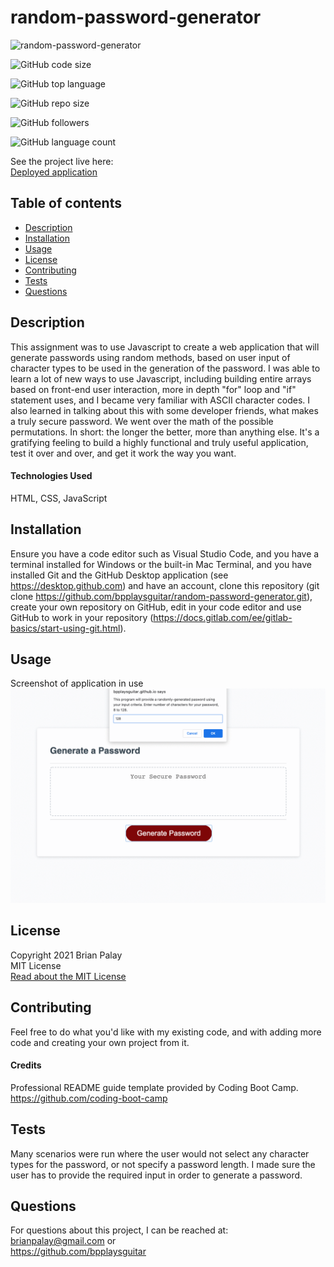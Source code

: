 # random-password-generator

  ![random-password-generator](https://img.shields.io/static/v1?label=license&message=MIT&color=FFADAD&logo=GitHub&logoColor=FFADAD&style=flat)  
 
  ![GitHub code size](https://img.shields.io/github/languages/code-size/bpplaysguitar/random-password-generator?color=FFD6A5&logo=GitHub&logoColor=FFD6A5&style=flat)  

  ![GitHub top language](https://img.shields.io/github/languages/top/bpplaysguitar/random-password-generator?color=FDFFB6&logo=GitHub&logoColor=FDFFB6&style=flat)  

  ![GitHub repo size](https://img.shields.io/github/repo-size/bpplaysguitar/random-password-generator?color=CAFFBF&logo=GitHub&logoColor=CAFFBF&style=flat)  

  ![GitHub followers](https://img.shields.io/github/followers/bpplaysguitar?color=9BF6FF&logo=GitHub&logoColor=9BF6FF&style=flat)  

  ![GitHub language count](https://img.shields.io/github/languages/count/bpplaysguitar/random-password-generator?color=A0C4FF&logo=GitHub&logoColor=A0C4FF&style=flat)  


  See the project live here:  
  [Deployed application](https://bpplaysguitar.github.io/random-password-generator)

      
  ## Table of contents
  * [Description](#description)
  * [Installation](#installation)
  * [Usage](#usage)
  * [License](#license)
  * [Contributing](#contributing)
  * [Tests](#tests)
  * [Questions](#questions)

  ## Description
  This assignment was to use Javascript to create a web application that will generate passwords using random methods, based on user input of character types to be used in the generation of the password. I was able to learn a lot of new ways to use Javascript, including building entire arrays based on front-end user interaction, more in depth "for" loop and "if" statement uses, and I became very familiar with ASCII character codes. I also learned in talking about this with some developer friends, what makes a truly secure password. We went over the math of the possible permutations. In short: the longer the better, more than anything else. It's a gratifying feeling to build a highly functional and truly useful application, test it over and over, and get it work the way you want.
      
  #### Technologies Used
  HTML, CSS, JavaScript
      
      
  ## Installation
  Ensure you have a code editor such as Visual Studio Code, and you have a terminal installed for Windows or the built-in Mac Terminal, and you have installed Git and the GitHub Desktop application (see https://desktop.github.com) and have an account, clone this repository (git clone https://github.com/bpplaysguitar/random-password-generator.git), create your own repository on GitHub, edit in your code editor and use GitHub to work in your repository (https://docs.gitlab.com/ee/gitlab-basics/start-using-git.html).
      

  ## Usage
  Screenshot of application in use  
  ![random-password-generator](https://github.com/bpplaysguitar/random-password-generator/raw/main/assets/images/random-password-generator.gif)
      

  ## License
  Copyright 2021 Brian Palay  
  MIT License  
  <a href="https://opensource.org/licenses/MIT">Read about the MIT License</a>
        
  ## Contributing
  Feel free to do what you'd like with my existing code, and with adding more code and creating your own project from it.   
  
  #### Credits
  Professional README guide template provided by Coding Boot Camp. https://github.com/coding-boot-camp  


  ## Tests
  Many scenarios were run where the user would not select any character types for the password, or not specify a password length. I made sure the user has to provide the required input in order to generate a password.   


  ## Questions
  For questions about this project, I can be reached at:  
  brianpalay@gmail.com or  
  https://github.com/bpplaysguitar

